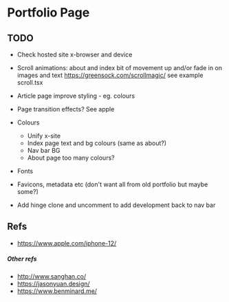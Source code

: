 
# Portfolio Page

## TODO

* Check hosted site x-browser and device

* Scroll animations: about and index bit of movement up and/or fade in on images and text
  https://greensock.com/scrollmagic/
  see example scroll.tsx    
* Article page improve styling - eg. colours
* Page transition effects? See apple
* Colours
    * Unify x-site
    * Index page text and bg colours (same as about?)
    * Nav bar BG
    * About page too many colours?
* Fonts
* Favicons, metadata etc (don't want all from old portfolio but maybe some?)
* Add hinge clone and uncomment to add development back to nav bar

## Refs

* https://www.apple.com/iphone-12/

##### Other refs

* http://www.sanghan.co/
* https://jasonyuan.design/
* https://www.benminard.me/
